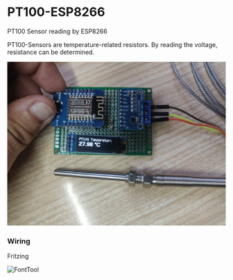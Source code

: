 # PT100-ESP8266
PT100 Sensor reading by ESP8266

PT100-Sensors are temperature-related resistors. By reading the voltage, resistance can be determined.

![Alt text](/resources/00_PT100_sensor-reading.jpg?raw=true "Title")


### Wiring

Fritzing


![FontTool](https://github.com/squix78/esp8266-oled-ssd1306/raw/master/resources/FontTool.png)
